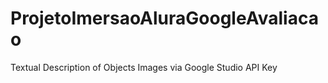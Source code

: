 # ProjetoImersaoAluraGoogleAvaliacao
Textual Description of Objects Images via Google Studio API Key

